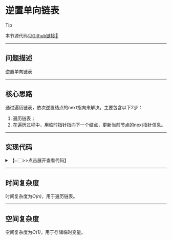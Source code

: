 # 逆置单向链表

> [!Tip]
> 
> 本节源代码见[Github链接🔗](https://github.com/MaxSolider/leetcode-algorithm/blob/main/structure/src/main/java/org/example/linkedlist/exercises/ReverseList.java)

---
## 问题描述
逆置单向链表

---
## 核心思路
通过遍历链表，依次逆置结点的next指向来解决。主要包含以下2步：
1. 遍历链表；
2. 在遍历过程中，用临时指针指向下一个结点，更新当前节点的next指针信息。

---
## 实现代码
<details> 
	<summary>【👉🏻>>点击展开查看代码】</summary> 
	<pre>
		<code>
			/**  
			 * 逆置单向链表  
			 *  
			 * @param headNode  
			 * @return NormalListNode  
			 * @author: Max Solider  
			 * @date: 2022/10/9 14:18  
			 */
			 NormalListNode reverseList(NormalListNode headNode) {  
			    if (headNode == null || headNode.getNext() == null) {  
			        return headNode;  
			    }  
			    NormalListNode nextNode = null;  
			    NormalListNode previousNode = null;  
			    while (headNode != null) {  
			        nextNode = headNode.getNext();  
			        headNode.setNext(previousNode);  
			        previousNode = headNode;  
			        headNode = nextNode;  
			    }  
			    headNode = previousNode;  
			    return headNode;  
			}
		</code>
	</pre>
</details>

---
## 时间复杂度
时间复杂度为*O(n)*，用于遍历链表。

---
## 空间复杂度
空间复杂度为*O(1)*，用于存储临时变量。
